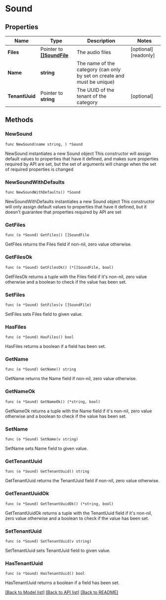 # Sound

## Properties

Name | Type | Description | Notes
------------ | ------------- | ------------- | -------------
**Files** | Pointer to [**[]SoundFile**](SoundFile.md) | The audio files | [optional] [readonly]
**Name** | **string** | The name of the category (can only by set on create and must be unique) |
**TenantUuid** | Pointer to **string** | The UUID of the tenant of the category | [optional]

## Methods

### NewSound

`func NewSound(name string, ) *Sound`

NewSound instantiates a new Sound object
This constructor will assign default values to properties that have it defined,
and makes sure properties required by API are set, but the set of arguments
will change when the set of required properties is changed

### NewSoundWithDefaults

`func NewSoundWithDefaults() *Sound`

NewSoundWithDefaults instantiates a new Sound object
This constructor will only assign default values to properties that have it defined,
but it doesn't guarantee that properties required by API are set

### GetFiles

`func (o *Sound) GetFiles() []SoundFile`

GetFiles returns the Files field if non-nil, zero value otherwise.

### GetFilesOk

`func (o *Sound) GetFilesOk() (*[]SoundFile, bool)`

GetFilesOk returns a tuple with the Files field if it's non-nil, zero value otherwise
and a boolean to check if the value has been set.

### SetFiles

`func (o *Sound) SetFiles(v []SoundFile)`

SetFiles sets Files field to given value.

### HasFiles

`func (o *Sound) HasFiles() bool`

HasFiles returns a boolean if a field has been set.

### GetName

`func (o *Sound) GetName() string`

GetName returns the Name field if non-nil, zero value otherwise.

### GetNameOk

`func (o *Sound) GetNameOk() (*string, bool)`

GetNameOk returns a tuple with the Name field if it's non-nil, zero value otherwise
and a boolean to check if the value has been set.

### SetName

`func (o *Sound) SetName(v string)`

SetName sets Name field to given value.

### GetTenantUuid

`func (o *Sound) GetTenantUuid() string`

GetTenantUuid returns the TenantUuid field if non-nil, zero value otherwise.

### GetTenantUuidOk

`func (o *Sound) GetTenantUuidOk() (*string, bool)`

GetTenantUuidOk returns a tuple with the TenantUuid field if it's non-nil, zero value otherwise
and a boolean to check if the value has been set.

### SetTenantUuid

`func (o *Sound) SetTenantUuid(v string)`

SetTenantUuid sets TenantUuid field to given value.

### HasTenantUuid

`func (o *Sound) HasTenantUuid() bool`

HasTenantUuid returns a boolean if a field has been set.

[[Back to Model list]](../README.md#documentation-for-models) [[Back to API list]](../README.md#documentation-for-api-endpoints) [[Back to README]](../README.md)
